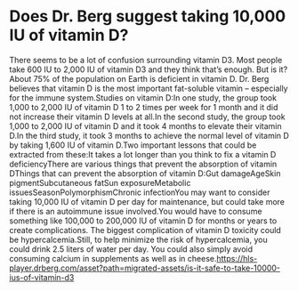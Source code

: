 # Does Dr. Berg suggest taking 10,000 IU of vitamin D?

There seems to be a lot of confusion surrounding vitamin D3. Most people take 600 IU to 2,000 IU of vitamin D3 and they think that’s enough. But is it?About 75% of the population on Earth is deficient in vitamin D. Dr. Berg believes that vitamin D is the most important fat-soluble vitamin – especially for the immune system.Studies on vitamin D:In one study, the group took 1,000 to 2,000 IU of vitamin D 1 to 2 times per week for 1 month and it did not increase their vitamin D levels at all.In the second study, the group took 1,000 to 2,000 IU of vitamin D and it took 4 months to elevate their vitamin D.In the third study, it took 3 months to achieve the normal level of vitamin D by taking 1,600 IU of vitamin D.Two important lessons that could be extracted from these:It takes a lot longer than you think to fix a vitamin D deficiencyThere are various things that prevent the absorption of vitamin DThings that can prevent the absorption of vitamin D:Gut damageAgeSkin pigmentSubcutaneous fatSun exposureMetabolic issuesSeasonPolymorphismChronic infectionYou may want to consider taking 10,000 IU of vitamin D per day for maintenance, but could take more if there is an autoimmune issue involved.You would have to consume something like 100,000 to 200,000 IU of vitamin D for months or years to create complications. The biggest complication of vitamin D toxicity could be hypercalcemia.Still, to help minimize the risk of hypercalcemia, you could drink 2.5 liters of water per day. You could also simply avoid consuming calcium in supplements as well as in cheese.https://hls-player.drberg.com/asset?path=migrated-assets/is-it-safe-to-take-10000-ius-of-vitamin-d3